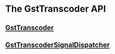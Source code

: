# The GstTranscoder API

## [GstTranscoder](gst-transcoder.markdown)
## [GstTranscoderSignalDispatcher](gst-transcoder-signal-dispatchers.markdown)
